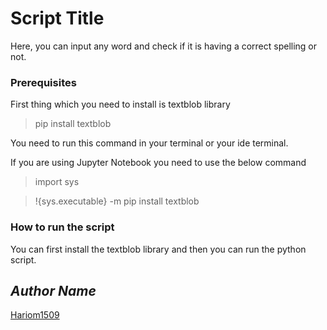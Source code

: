 # Script Title

<!--Remove the below lines and add yours -->

Here, you can input any word and check if it is having a correct spelling or not.

### Prerequisites

<!--Remove the below lines and add yours -->

First thing which you need to install is textblob library

<!--Install library-->

> pip install textblob

<!--For jupyter nb-->

You need to run this command in your terminal or your ide terminal.

<!--for jp nb-->

If you are using Jupyter Notebook you need to use the below command

<!--for jp nb-->

> import sys

<!--command-->

> !{sys.executable} -m pip install textblob

### How to run the script

<!--Remove the below lines and add yours -->

You can first install the textblob library and then you can run the python script.

## _Author Name_

<!--Remove the below lines and add yours -->

[Hariom1509](https://github.com/Hariom1509)
